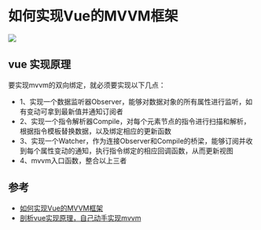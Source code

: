 # 如何实现Vue的MVVM框架

![](https://github.com/DMQ/mvvm/raw/master/img/2.png)


## vue 实现原理

要实现mvvm的双向绑定，就必须要实现以下几点： 
- 1、实现一个数据监听器Observer，能够对数据对象的所有属性进行监听，如有变动可拿到最新值并通知订阅者 
- 2、实现一个指令解析器Compile，对每个元素节点的指令进行扫描和解析，根据指令模板替换数据，以及绑定相应的更新函数 
- 3、实现一个Watcher，作为连接Observer和Compile的桥梁，能够订阅并收到每个属性变动的通知，执行指令绑定的相应回调函数，从而更新视图 
- 4、mvvm入口函数，整合以上三者



## 参考
- [如何实现Vue的MVVM框架](https://github.com/VikiLee/MVVM)
- [剖析vue实现原理，自己动手实现mvvm ](https://github.com/DMQ/mvvm)
